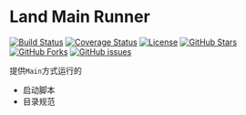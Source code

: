 Land Main Runner
=================================================

[![Build Status](https://img.shields.io/travis/com/oldratlee/land/master?logo=travis-ci&logoColor=white)](https://travis-ci.com/github/oldratlee/land)
[![Coverage Status](https://coveralls.io/repos/oldratlee/classloader-playground/badge.svg?branch=master&?logo=codecov&logoColor=white)](https://coveralls.io/r/oldratlee/classloader-playground?branch=master)
[![License](https://img.shields.io/badge/license-Apache%202-4EB1BA.svg)](https://www.apache.org/licenses/LICENSE-2.0.html)
[![GitHub Stars](https://img.shields.io/github/stars/oldratlee/land)](https://github.com/oldratlee/land/stargazers)
[![GitHub Forks](https://img.shields.io/github/forks/oldratlee/land)](https://github.com/oldratlee/land/fork)
[![GitHub issues](https://img.shields.io/github/issues/oldratlee/classloader-playground.svg)](https://github.com/oldratlee/land/issues)

提供`Main`方式运行的

- 启动脚本
- 目录规范
